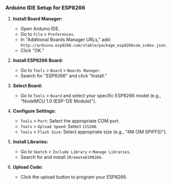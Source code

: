 ### Arduino IDE Setup for ESP8266

1. **Install Board Manager:**
   - Open Arduino IDE.
   - Go to `File` > `Preferences`.
   - In "Additional Boards Manager URLs," add: `http://arduino.esp8266.com/stable/package_esp8266com_index.json`.
   - Click "OK."

2. **Install ESP8266 Board:**
   - Go to `Tools` > `Board` > `Boards Manager`.
   - Search for "ESP8266" and click "Install."

3. **Select Board:**
   - Go to `Tools` > `Board` and select your specific ESP8266 model (e.g., "NodeMCU 1.0 (ESP-12E Module)").

4. **Configure Settings:**
   - `Tools` > `Port`: Select the appropriate COM port.
   - `Tools` > `Upload Speed`: Select `115200`.
   - `Tools` > `Flash Size`: Select appropriate size (e.g., "4M (3M SPIFFS)").

5. **Install Libraries:**
   - Go to `Sketch` > `Include Library` > `Manage Libraries`.
   - Search for and install `IRremoteESP8266`.

6. **Upload Code:**
   - Click the upload button to program your ESP8266.

